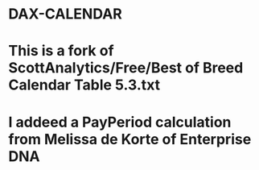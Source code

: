 # DAX-CALENDAR
# This is a fork of ScottAnalytics/Free/Best of Breed Calendar Table 5.3.txt
# I addeed a PayPeriod calculation from Melissa de Korte of Enterprise DNA
